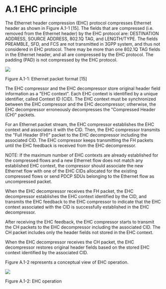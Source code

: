 # A.1 EHC principle

The Ethernet header compression (EHC) protocol compresses Ethernet
header as shown in Figure A.1-1 \[15\]. The fields that are compressed
(i.e. removed from the Ethernet header) by the EHC protocol are:
DESTINATION ADDRESS, SOURCE ADDRESS, 802.1Q TAG, and LENGTH/TYPE. The
fields PREAMBLE, SFD, and FCS are not transmitted in 3GPP system, and
thus not considered in EHC protocol. There may be more than one 802.1Q
TAG fields in the Ethernet header, and all are compressed by the EHC
protocol. The padding (PAD) is not compressed by the EHC protocol.

![](media/image23.emf)

Figure A.1-1: Ethernet packet format \[15\]

The EHC compressor and the EHC decompressor store original header field
information as a \"EHC context\". Each EHC context is identified by a
unique identifier, called Context ID (CID). The EHC context must be
synchronized between the EHC compressor and the EHC decompressor;
otherwise, the EHC decompressor erroneously decompresses the
\"Compressed Header (CH)\" packets.

For an Ethernet packet stream, the EHC compressor establishes the EHC
context and associates it with the CID. Then, the EHC compressor
transmits the \"Full Header (FH)\" packet to the EHC decompressor
including the associated CID. The EHC compressor keeps transmitting the
FH packets until the EHC feedback is received from the EHC decompressor.

NOTE: If the maximum number of EHC contexts are already established for
the compressed flows and a new Ethernet flow does not match any
established EHC context, the compressor should associate the new
Ethernet flow with one of the EHC CIDs allocated for the existing
compressed flows or send PDCP SDUs belonging to the Ethernet flow as
uncompressed packet.

When the EHC decompressor receives the FH packet, the EHC decompressor
establishes the EHC context identified by the CID, and transmits the EHC
feedback to the EHC compressor to indicate that the EHC context
associated with the CID is successfully established in the EHC
decompressor.

After receiving the EHC feedback, the EHC compressor starts to transmit
the CH packets to the EHC decompressor including the associated CID. The
CH packet includes only the header fields not stored in the EHC context.

When the EHC decompressor receives the CH packet, the EHC decompressor
restores original header fields based on the stored EHC context
identified by the associated CID.

Figure A.1-2 represents a conceptual view of EHC operation.

![](media/image24.emf)

Figure A.1-2: EHC operation